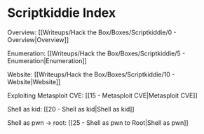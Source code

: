 # Scriptkiddie Index

Overview: [[Writeups/Hack the Box/Boxes/Scriptkiddie/0 - Overview|Overview]]

Enumeration: [[Writeups/Hack the Box/Boxes/Scriptkiddie/5 - Enumeration|Enumeration]]

Website: [[Writeups/Hack the Box/Boxes/Scriptkiddie/10 - Website|Website]]

Exploiting Metasploit CVE: [[15 - Metasploit CVE|Metasploit CVE]]

Shell as kid: [[20 - Shell as kid|Shell as kid]]

Shell as pwn -> root: [[25 - Shell as pwn to Root|Shell as pwn]]